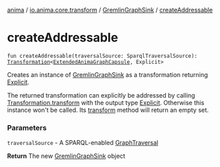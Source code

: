 [anima](../../index.md) / [io.anima.core.transform](../index.md) / [GremlinGraphSink](index.md) / [createAddressable](./create-addressable.md)

# createAddressable

`fun createAddressable(traversalSource: SparqlTraversalSource): `[`Transformation`](../../io.anima.transform/-transformation/index.md)`<`[`ExtendedAnimaGraphCapsule`](../../io.anima.transform/-extended-anima-graph-capsule/index.md)`, Explicit>`

Creates an instance of [GremlinGraphSink](index.md) as a transformation returning [Explicit](-explicit.md).

The returned transformation can explicitly be addressed by calling [Transformation.transform](../../io.anima.transform/-transformation/transform.md) with
the output type [Explicit](-explicit.md). Otherwise this instance won't be called.
Its [transform](../../io.anima.transform/-side-effect/transform.md) method will return an empty set.

### Parameters

`traversalSource` - A SPARQL-enabled [GraphTraversal](#)

**Return**
The new [GremlinGraphSink](index.md) object

